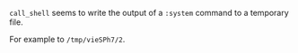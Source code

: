 `call_shell` seems to write the output of a `:system` command to a temporary file.

For example to `/tmp/vieSPh7/2`.
